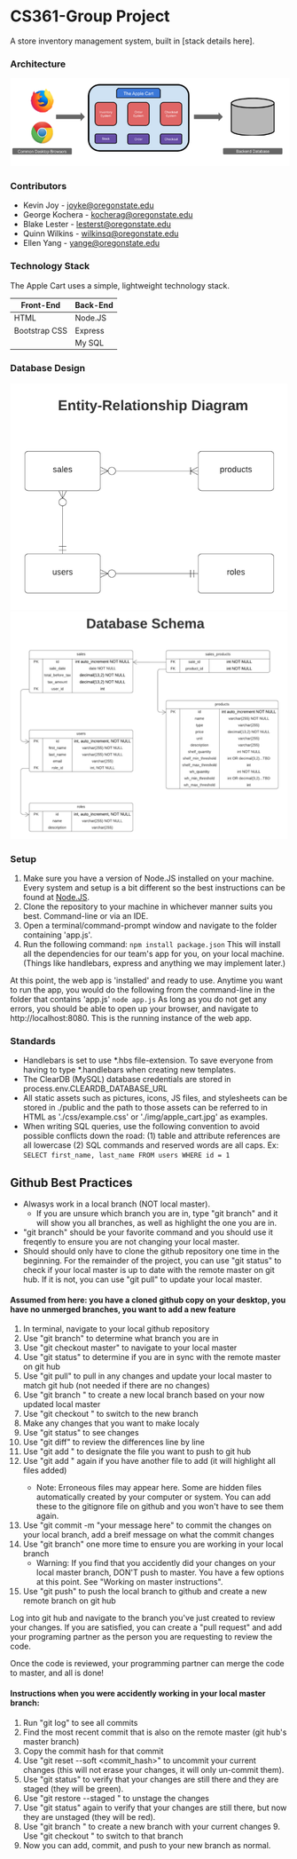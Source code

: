 # CS361-Group Project

A store inventory management system, built in [stack details here].

### Architecture
![Monolith](./documentation/apple_cart_monolith.png)

### Contributors
* Kevin Joy - joyke@oregonstate.edu
* George Kochera - kocherag@oregonstate.edu
* Blake Lester - lesterst@oregonstate.edu
* Quinn Wilkins - wilkinsq@oregonstate.edu
* Ellen Yang - yange@oregonstate.edu

### Technology Stack

The Apple Cart uses a simple, lightweight technology stack.

Front-End      | Back-End
---------------|---------
HTML           |  Node.JS
Bootstrap CSS  |  Express
&nbsp;         |  My SQL

### Database Design
<img src="./documentation/CS361_ERD.png" alt="ERD" width="500">
<img src="./documentation/CS361_Schema.png" alt="Schema" width="500">

### Setup

1. Make sure you have a version of Node.JS installed on your machine. Every system and setup is a bit different so the best instructions can be found at [Node.JS](https://nodejs.org/en/).
2. Clone the repository to your machine in whichever manner suits you best. Command-line or via an IDE.
3. Open a terminal/command-prompt window and navigate to the folder containing 'app.js'.
4. Run the following command:
`npm install package.json`
This will install all the dependencies for our team's app for you, on your local machine. (Things like handlebars, express and anything we may implement later.)

At this point, the web app is 'installed' and ready to use. Anytime you want to run the app, you would do the following from the command-line in the folder that contains 'app.js'
`node app.js`
As long as you do not get any errors, you should be able to open up your browser, and navigate to http://localhost:8080. This is the running instance of the web app. 


### Standards

- Handlebars is set to use *.hbs file-extension. To save everyone from having to type *.handlebars when creating new templates.
- The ClearDB (MySQL) database credentials are stored in process.env.CLEARDB_DATABASE_URL
- All static assets such as pictures, icons, JS files, and stylesheets can be stored in ./public and the path to those assets can be referred to in HTML as './css/example.css' or './img/apple_cart.jpg' as examples.
- When writing SQL queries, use the following convention to avoid possible conflicts down the road: (1) table and attribute references are all lowercase (2) SQL commands and reserved words are all caps. Ex: `SELECT first_name, last_name FROM users WHERE id = 1`

## Github Best Practices

- Alwasys work in a local branch (NOT local master). 
  - If you are unsure which branch you are in, type "git branch" and it will show you all branches, as well as highlight the one you are in.
- "git branch" should be your favorite command and you should use it freqently to ensure you are not changing your local master.
- Should should only have to clone the github repository one time in the beginning. For the remainder of the project, you can use "git status" to check if your local master is up to date with the remote master on git hub. If it is not, you can use "git pull" to update your local master.


#### Assumed from here: you have a cloned github copy on your desktop, you have no unmerged branches, you want to add a new feature
  1.  In terminal, navigate to your local github repository
  2.  Use "git branch" to determine what branch you are in
  3.  Use "git checkout master" to navigate to your local master
  4.  Use "git status" to determine if you are in sync with the remote master on git hub
  5.  Use "git pull" to pull in any changes and update your local master to match git hub (not needed if there are no changes)
  6.  Use "git branch <name>" to create a new local branch based on your now updated local master
  7.  Use "git checkout <name>" to switch to the new branch
  8.  Make any changes that you want to make localy
  9.  Use "git status" to see changes
  10. Use "git diff" to review the differences line by line
  11. Use "git add <filename>" to designate the file you want to push to git hub
  12. Use "git add <filename>" again if you have another file to add (it will highlight all files added)
      - Note: Erroneous files may appear here. Some are hidden files automatically created by your computer or system. You can add these to the gitignore file on     github and you won't have to see them again.
  13. Use "git commit -m "your message here" to commit the changes on your local branch, add a breif message on what the commit changes
  14. Use "git branch" one more time to ensure you are working in your local branch
      - Warning: If you find that you accidently did your changes on your local master branch, DON'T push to master. You have a few options at this point. See "Working on master instructions".
  15. Use "git push" to push the local branch to github and create a new remote branch on git hub

Log into git hub and navigate to the branch you've just created to review your changes. If you are satisfied, you can create a "pull request" and add your programing partner as the person you are requesting to review the code.

Once the code is reviewed, your programming partner can merge the code to master, and all is done!

#### Instructions when you were accidently working in your local master branch:
  1.  Run "git log" to see all commits
  2.  Find the most recent commit that is also on the remote master (git hub's master branch)
  3.  Copy the commit hash for that commit
  4.  Use  "git reset --soft <commit_hash>" to uncommit your current changes (this will not erase your changes, it will only un-commit them).
  5.  Use "git status" to verify that your changes are still there and they are staged (they will be green).
  6.  Use "git restore --staged <file>" to unstage the changes
  7.  Use "git status" again to verify that your changes are still there, but now they are unstaged (they will be red).
  8.  Use "git branch <name>" to create a new branch with your current changes
	9.  Use "git checkout <branch>" to switch to that branch
  10. Now you can add, commit, and push to your new branch as normal.

